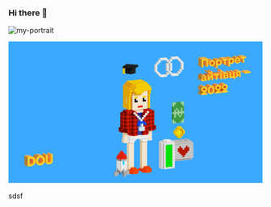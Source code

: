 ### Hi there 👋

![my-portrait](https://github.com/KsiuTretyakova/KsiuTretyakova/assets/80200657/f662db44-b1f1-4e11-a56f-70ca1ca569d5)

![alt-photo](https://github.com/KsiuTretyakova/KsiuTretyakova/blob/main/my-portrait-2022.png)

sdsf

<!--
**KsiuTretyakova/KsiuTretyakova** is a ✨ _special_ ✨ repository because its `README.md` (this file) appears on your GitHub profile.

Here are some ideas to get you started:

- 🔭 I’m currently working on ...
- 🌱 I’m currently learning ...
- 👯 I’m looking to collaborate on ...
- 🤔 I’m looking for help with ...
- 💬 Ask me about ...
- 📫 How to reach me: ...
- 😄 Pronouns: ...
- ⚡ Fun fact: ...
-->
